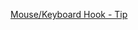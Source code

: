 
[Mouse/Keyboard Hook - Tip](https://htmlpreview.github.io/?https://github.com/ozhegov-d/StrokesPlus.net_archive/blob/main/StrokesPlus.net/hints/forum/Mouse-Keyboard%20Hook.html)
